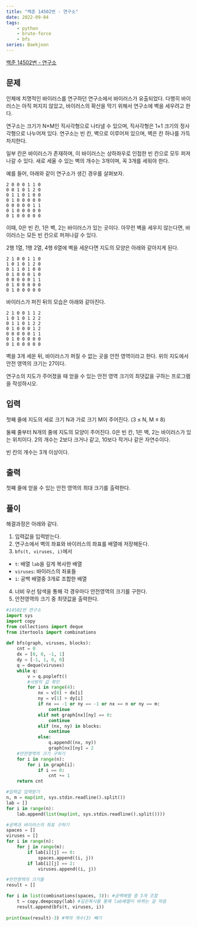```yaml
---
title: "백준 14502번 - 연구소"
date: 2022-09-04
tags: 
    - python
    - brute-force
    - bfs
series: Baekjoon
---
```


  

[백준 14502번 - 연구소](https://www.acmicpc.net/problem/14502)

  

## 문제

인체에 치명적인 바이러스를 연구하던 연구소에서 바이러스가 유출되었다. 다행히 바이러스는 아직 퍼지지 않았고, 바이러스의 확산을 막기 위해서 연구소에 벽을 세우려고 한다.

연구소는 크기가 N×M인 직사각형으로 나타낼 수 있으며, 직사각형은 1×1 크기의 정사각형으로 나누어져 있다. 연구소는 빈 칸, 벽으로 이루어져 있으며, 벽은 칸 하나를 가득 차지한다. 

일부 칸은 바이러스가 존재하며, 이 바이러스는 상하좌우로 인접한 빈 칸으로 모두 퍼져나갈 수 있다. 새로 세울 수 있는 벽의 개수는 3개이며, 꼭 3개를 세워야 한다.

예를 들어, 아래와 같이 연구소가 생긴 경우를 살펴보자.

```
2 0 0 0 1 1 0
0 0 1 0 1 2 0
0 1 1 0 1 0 0
0 1 0 0 0 0 0
0 0 0 0 0 1 1
0 1 0 0 0 0 0
0 1 0 0 0 0 0
```
이때, 0은 빈 칸, 1은 벽, 2는 바이러스가 있는 곳이다. 아무런 벽을 세우지 않는다면, 바이러스는 모든 빈 칸으로 퍼져나갈 수 있다.

2행 1열, 1행 2열, 4행 6열에 벽을 세운다면 지도의 모양은 아래와 같아지게 된다.
```
2 1 0 0 1 1 0
1 0 1 0 1 2 0
0 1 1 0 1 0 0
0 1 0 0 0 1 0
0 0 0 0 0 1 1
0 1 0 0 0 0 0
0 1 0 0 0 0 0
```
바이러스가 퍼진 뒤의 모습은 아래와 같아진다.
```
2 1 0 0 1 1 2
1 0 1 0 1 2 2
0 1 1 0 1 2 2
0 1 0 0 0 1 2
0 0 0 0 0 1 1
0 1 0 0 0 0 0
0 1 0 0 0 0 0
```
벽을 3개 세운 뒤, 바이러스가 퍼질 수 없는 곳을 안전 영역이라고 한다. 위의 지도에서 안전 영역의 크기는 27이다.

연구소의 지도가 주어졌을 때 얻을 수 있는 안전 영역 크기의 최댓값을 구하는 프로그램을 작성하시오.

## 입력

첫째 줄에 지도의 세로 크기 N과 가로 크기 M이 주어진다. (3 ≤ N, M ≤ 8)

둘째 줄부터 N개의 줄에 지도의 모양이 주어진다. 0은 빈 칸, 1은 벽, 2는 바이러스가 있는 위치이다. 2의 개수는 2보다 크거나 같고, 10보다 작거나 같은 자연수이다.

빈 칸의 개수는 3개 이상이다.

  

## 출력

첫째 줄에 얻을 수 있는 안전 영역의 최대 크기를 출력한다.

  
## 풀이

해결과정은 아래와 같다.

1. 입력값을 입력받는다.
2. 연구소에서 벽의 좌표와 바이러스의 좌표를 배열에 저장해둔다.
3. `bfs(t, viruses, i)`에서 
- `t`: 배열 `lab`을 깊게 복사한 배열
- `viruses`: 바이러스의 좌표들
- `i`: 공백 배열중 3개로 조합한 배열

4. 너비 우선 탐색을 통해 각 경우마다 안전영역의 크기를 구한다.
5. 안전영역의 크기 중 최댓값을 출력한다.

```python
#14502번 연구소
import sys
import copy
from collections import deque   
from itertools import combinations  
    
def bfs(graph, viruses, blocks):
    cnt = 0
    dx = [0, 0, -1, 1]
    dy = [-1, 1, 0, 0]
    q = deque(viruses)
    while q:
        v = q.popleft()
        #사방의 값 확인
        for i in range(4):
            nx = v[0] + dx[i]
            ny = v[1] + dy[i]
            if nx == -1 or ny == -1 or nx == n or ny == m:
                continue
            elif not graph[nx][ny] == 0:
                continue
            elif (nx, ny) in blocks:
                continue
            else:
                q.append((nx, ny))
                graph[nx][ny] = 2 
    #안전영역의 크기 구하기
    for i in range(n):
        for i in graph[i]:
            if i == 0:
                cnt += 1
    return cnt

#입력값 입력받기
n, m = map(int, sys.stdin.readline().split())
lab = []
for i in range(n):
    lab.append(list(map(int, sys.stdin.readline().split())))

#공백과 바이러스의 좌표 구하기  
spaces = []
viruses = []
for i in range(n):
    for j in range(m):
        if lab[i][j] == 0:
            spaces.append((i, j))
        if lab[i][j] == 2:
            viruses.append((i, j))

#안전영역의 크기들
result = []

for i in list(combinations(spaces, 3)): #공백배열 중 3개 조합
    t = copy.deepcopy(lab) #깊은복사를 통해 lab배열이 바뀌는 걸 막음
    result.append(bfs(t, viruses, i))
    
print(max(result)-3) #벽의 개수(3) 빼기
```